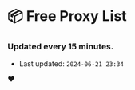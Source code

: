 # :package: Free Proxy List
### Updated every 15 minutes.

- Last updated: `2024-06-21 23:34`

:heart:
